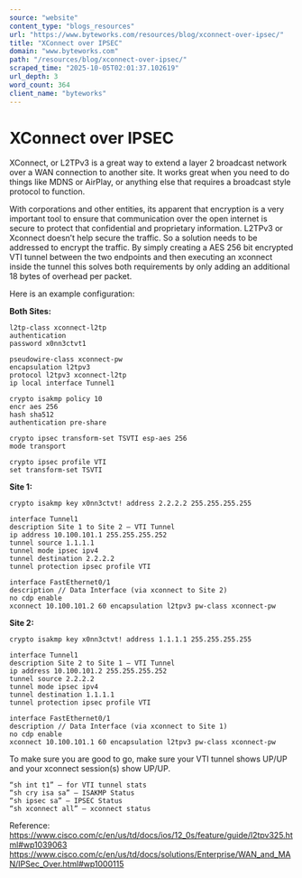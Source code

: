 ```yaml
---
source: "website"
content_type: "blogs_resources"
url: "https://www.byteworks.com/resources/blog/xconnect-over-ipsec/"
title: "XConnect over IPSEC"
domain: "www.byteworks.com"
path: "/resources/blog/xconnect-over-ipsec/"
scraped_time: "2025-10-05T02:01:37.102619"
url_depth: 3
word_count: 364
client_name: "byteworks"
---
```


# XConnect over IPSEC

XConnect, or L2TPv3 is a great way to extend a layer 2 broadcast network over a WAN connection to another site. It works great when you need to do things like MDNS or AirPlay, or anything else that requires a broadcast style protocol to function.

With corporations and other entities, its apparent that encryption is a very important tool to ensure that communication over the open internet is secure to protect that confidential and proprietary information. L2TPv3 or Xconnect doesn’t help secure the traffic. So a solution needs to be addressed to encrypt the traffic. By simply creating a AES 256 bit encrypted VTI tunnel between the two endpoints and then executing an xconnect inside the tunnel this solves both requirements by only adding an additional 18 bytes of overhead per packet.

Here is an example configuration:

**Both Sites:**

```
l2tp-class xconnect-l2tp  
authentication  
password x0nn3ctvt1

pseudowire-class xconnect-pw  
encapsulation l2tpv3  
protocol l2tpv3 xconnect-l2tp  
ip local interface Tunnel1

crypto isakmp policy 10  
encr aes 256  
hash sha512  
authentication pre-share

crypto ipsec transform-set TSVTI esp-aes 256  
mode transport

crypto ipsec profile VTI  
set transform-set TSVTI
```

**Site 1:**

```
crypto isakmp key x0nn3ctvt! address 2.2.2.2 255.255.255.255

interface Tunnel1  
description Site 1 to Site 2 – VTI Tunnel  
ip address 10.100.101.1 255.255.255.252  
tunnel source 1.1.1.1  
tunnel mode ipsec ipv4  
tunnel destination 2.2.2.2  
tunnel protection ipsec profile VTI

interface FastEthernet0/1  
description // Data Interface (via xconnect to Site 2)  
no cdp enable  
xconnect 10.100.101.2 60 encapsulation l2tpv3 pw-class xconnect-pw
```

**Site 2:**

```
crypto isakmp key x0nn3ctvt! address 1.1.1.1 255.255.255.255

interface Tunnel1  
description Site 2 to Site 1 – VTI Tunnel  
ip address 10.100.101.2 255.255.255.252  
tunnel source 2.2.2.2  
tunnel mode ipsec ipv4  
tunnel destination 1.1.1.1  
tunnel protection ipsec profile VTI

interface FastEthernet0/1  
description // Data Interface (via xconnect to Site 1)  
no cdp enable  
xconnect 10.100.101.1 60 encapsulation l2tpv3 pw-class xconnect-pw
```

To make sure you are good to go, make sure your VTI tunnel shows UP/UP and your xconnect session(s) show UP/UP.

```
“sh int t1” – for VTI tunnel stats  
“sh cry isa sa” – ISAKMP Status  
“sh ipsec sa” – IPSEC Status  
“sh xconnect all” – xconnect status
```

Reference:  
https://www.cisco.com/c/en/us/td/docs/ios/12_0s/feature/guide/l2tpv325.html#wp1039063  
https://www.cisco.com/c/en/us/td/docs/solutions/Enterprise/WAN_and_MAN/IPSec_Over.html#wp1000115